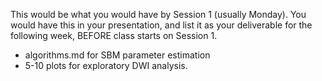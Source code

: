 This would be what you would have by Session 1 (usually Monday). You would have this in your presentation, and list it as your deliverable for the following week, BEFORE class starts on Session 1.

- algorithms.md for SBM parameter estimation
- 5-10 plots for exploratory DWI analysis.
